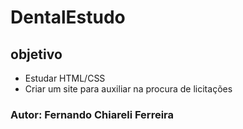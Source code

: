 # DentalEstudo

## objetivo

* Estudar HTML/CSS
* Criar um site para auxiliar na procura de licitações

### Autor: Fernando Chiareli Ferreira

